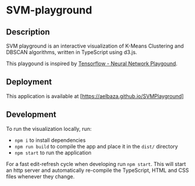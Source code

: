 
# SVM-playground

## Description

SVM playground is an interactive visualization of K-Means Clustering and DBSCAN algorithms, written in
TypeScript using d3.js. 

This playgound is inspired by [Tensorflow - Neural Network Playgound](https://playground.tensorflow.org/).

## Deployment
This application is available at [https://aelbaza.github.io/SVMPlayground]

## Development

To run the visualization locally, run:

- `npm i` to install dependencies
- `npm run build` to compile the app and place it in the `dist/` directory
- `npm start` to run the application

For a fast edit-refresh cycle when developing run `npm start`.
This will start an http server and automatically re-compile the TypeScript,
HTML and CSS files whenever they change.
